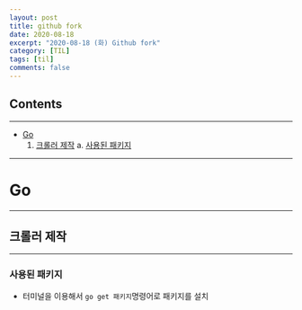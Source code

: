 ```yaml
---
layout: post
title: github fork
date: 2020-08-18
excerpt: "2020-08-18 (화) Github fork"
category: [TIL]
tags: [til]
comments: false
---
```


## Contents
---
- [Go](#go)
    1. [크롤러 제작](#크롤러-제작)
        a. [사용된 패키지](#사용된-패키지)
---

# Go
---
## 크롤러 제작
---
### 사용된 패키지
- 터미널을 이용해서 `go get 패키지`명령어로 패키지를 설치
